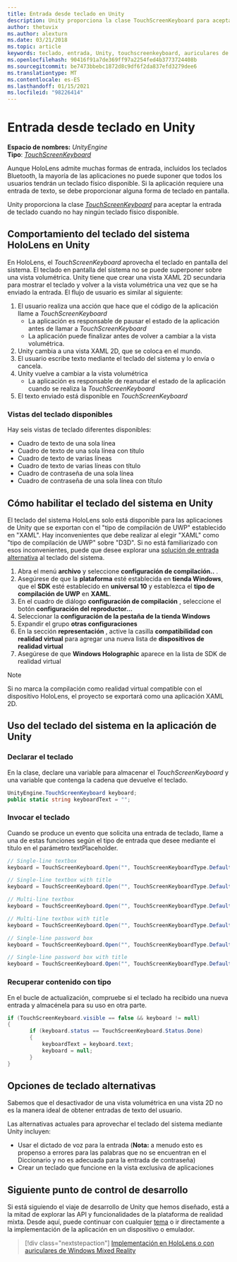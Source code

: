```yaml
---
title: Entrada desde teclado en Unity
description: Unity proporciona la clase TouchScreenKeyboard para aceptar la entrada de teclado cuando no hay ningún teclado físico disponible.
author: thetuvix
ms.author: alexturn
ms.date: 03/21/2018
ms.topic: article
keywords: teclado, entrada, Unity, touchscreenkeyboard, auriculares de realidad mixta, auriculares de realidad mixta de Windows, auriculares de realidad virtual
ms.openlocfilehash: 90416f91a7de369ff97a2254fed4b3773724408b
ms.sourcegitcommit: be7473bbebc1872d8c9df6f2da837efd3279dee6
ms.translationtype: MT
ms.contentlocale: es-ES
ms.lasthandoff: 01/15/2021
ms.locfileid: "98226414"
---
```

# <a name="keyboard-input-in-unity"></a>Entrada desde teclado en Unity

**Espacio de nombres:** *UnityEngine*<br>
 **Tipo**: *[TouchScreenKeyboard](https://docs.unity3d.com/ScriptReference/TouchScreenKeyboard.html)*

Aunque HoloLens admite muchas formas de entrada, incluidos los teclados Bluetooth, la mayoría de las aplicaciones no puede suponer que todos los usuarios tendrán un teclado físico disponible. Si la aplicación requiere una entrada de texto, se debe proporcionar alguna forma de teclado en pantalla.

Unity proporciona la clase *[TouchScreenKeyboard](https://docs.unity3d.com/ScriptReference/TouchScreenKeyboard.html)* para aceptar la entrada de teclado cuando no hay ningún teclado físico disponible.

## <a name="hololens-system-keyboard-behavior-in-unity"></a>Comportamiento del teclado del sistema HoloLens en Unity

En HoloLens, el *TouchScreenKeyboard* aprovecha el teclado en pantalla del sistema. El teclado en pantalla del sistema no se puede superponer sobre una vista volumétrica. Unity tiene que crear una vista XAML 2D secundaria para mostrar el teclado y volver a la vista volumétrica una vez que se ha enviado la entrada. El flujo de usuario es similar al siguiente:
1. El usuario realiza una acción que hace que el código de la aplicación llame a *TouchScreenKeyboard*
    * La aplicación es responsable de pausar el estado de la aplicación antes de llamar a *TouchScreenKeyboard*
    * La aplicación puede finalizar antes de volver a cambiar a la vista volumétrica.
2. Unity cambia a una vista XAML 2D, que se coloca en el mundo.
3. El usuario escribe texto mediante el teclado del sistema y lo envía o cancela.
4. Unity vuelve a cambiar a la vista volumétrica
    * La aplicación es responsable de reanudar el estado de la aplicación cuando se realiza la *TouchScreenKeyboard*
5. El texto enviado está disponible en *TouchScreenKeyboard*

### <a name="available-keyboard-views"></a>Vistas del teclado disponibles

Hay seis vistas de teclado diferentes disponibles:
* Cuadro de texto de una sola línea
* Cuadro de texto de una sola línea con título
* Cuadro de texto de varias líneas
* Cuadro de texto de varias líneas con título
* Cuadro de contraseña de una sola línea
* Cuadro de contraseña de una sola línea con título

## <a name="how-to-enable-the-system-keyboard-in-unity"></a>Cómo habilitar el teclado del sistema en Unity

El teclado del sistema HoloLens solo está disponible para las aplicaciones de Unity que se exportan con el "tipo de compilación de UWP" establecido en "XAML". Hay inconvenientes que debe realizar al elegir "XAML" como "tipo de compilación de UWP" sobre "D3D". Si no está familiarizado con esos inconvenientes, puede que desee explorar una [solución de entrada alternativa](#alternative-keyboard-options) al teclado del sistema.
1. Abra el menú **archivo** y seleccione **configuración de compilación..** .
2. Asegúrese de que la **plataforma** esté establecida en **tienda Windows**, que el **SDK** esté establecido en **universal 10** y establezca el **tipo de compilación de UWP** en **XAML**.
3. En el cuadro de diálogo **configuración de compilación** , seleccione el botón **configuración del reproductor...**
4. Seleccionar la **configuración de la pestaña de la tienda Windows**
5. Expandir el grupo **otras configuraciones**
6. En la sección **representación** , active la casilla **compatibilidad con realidad virtual** para agregar una nueva lista de **dispositivos de realidad virtual**
7. Asegúrese de que **Windows Holographic** aparece en la lista de SDK de realidad virtual

>[!NOTE]
>Si no marca la compilación como realidad virtual compatible con el dispositivo HoloLens, el proyecto se exportará como una aplicación XAML 2D.

## <a name="using-the-system-keyboard-in-your-unity-app"></a>Uso del teclado del sistema en la aplicación de Unity

### <a name="declare-the-keyboard"></a>Declarar el teclado

En la clase, declare una variable para almacenar el *TouchScreenKeyboard* y una variable que contenga la cadena que devuelve el teclado.

```cs
UnityEngine.TouchScreenKeyboard keyboard;
public static string keyboardText = "";
```

### <a name="invoke-the-keyboard"></a>Invocar el teclado

Cuando se produce un evento que solicita una entrada de teclado, llame a una de estas funciones según el tipo de entrada que desee mediante el título en el parámetro textPlaceholder.

```cs
// Single-line textbox
keyboard = TouchScreenKeyboard.Open("", TouchScreenKeyboardType.Default, false, false, false, false);

// Single-line textbox with title
keyboard = TouchScreenKeyboard.Open("", TouchScreenKeyboardType.Default, false, false, false, false, "Single-line title");

// Multi-line textbox
keyboard = TouchScreenKeyboard.Open("", TouchScreenKeyboardType.Default, false, true, false, false);

// Multi-line textbox with title
keyboard = TouchScreenKeyboard.Open("", TouchScreenKeyboardType.Default, false, true, false, false, "Multi-line Title");

// Single-line password box
keyboard = TouchScreenKeyboard.Open("", TouchScreenKeyboardType.Default, false, false, true, false);

// Single-line password box with title
keyboard = TouchScreenKeyboard.Open("", TouchScreenKeyboardType.Default, false, false, true, false, "Secure Single-line Title");
```

### <a name="retrieve-typed-contents"></a>Recuperar contenido con tipo

En el bucle de actualización, compruebe si el teclado ha recibido una nueva entrada y almacénela para su uso en otra parte.

```cs
if (TouchScreenKeyboard.visible == false && keyboard != null)
{
       if (keyboard.status == TouchScreenKeyboard.Status.Done)
       {
           keyboardText = keyboard.text;
           keyboard = null;
       }
}
```

## <a name="alternative-keyboard-options"></a>Opciones de teclado alternativas

Sabemos que el desactivador de una vista volumétrica en una vista 2D no es la manera ideal de obtener entradas de texto del usuario.

Las alternativas actuales para aprovechar el teclado del sistema mediante Unity incluyen:
* Usar el dictado de voz para la entrada (<b>Nota:</b> a menudo esto es propenso a errores para las palabras que no se encuentran en el Diccionario y no es adecuada para la entrada de contraseña)
* Crear un teclado que funcione en la vista exclusiva de aplicaciones

## <a name="next-development-checkpoint"></a>Siguiente punto de control de desarrollo

Si está siguiendo el viaje de desarrollo de Unity que hemos diseñado, está a la mitad de explorar las API y funcionalidades de la plataforma de realidad mixta. Desde aquí, puede continuar con cualquier [tema](unity-development-overview.md#3-advanced-features) o ir directamente a la implementación de la aplicación en un dispositivo o emulador.

> [!div class="nextstepaction"]
> [Implementación en HoloLens o con auriculares de Windows Mixed Reality](../platform-capabilities-and-apis/using-visual-studio.md)
